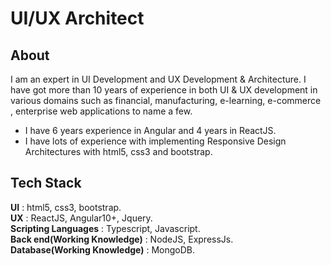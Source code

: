 # UI/UX Architect #
## About ##
I am an expert in UI Development and UX Development & Architecture. I have got more than 10 years of experience in both UI & UX development in  various domains such as financial, manufacturing, e-learning, e-commerce , enterprise web applications to name a few.
* I have 6 years experience in Angular and 4 years in ReactJS.
* I have lots of experience with implementing Responsive Design Architectures with html5, css3 and bootstrap.
## Tech Stack ##
**UI** : html5, css3, bootstrap.<br/>
**UX** : ReactJS, Angular10+, Jquery.<br/>
**Scripting Languages** : Typescript, Javascript.<br/>
**Back end(Working Knowledge)** : NodeJS, ExpressJs.<br/>
**Database(Working Knowledge)** : MongoDB.<br/>
<!--
**githubaneesh/githubaneesh** is a ✨ _special_ ✨ repository because its `README.md` (this file) appears on your GitHub profile.

Here are some ideas to get you started:

- 🔭 I’m currently working on ...
- 🌱 I’m currently learning ...
- 👯 I’m looking to collaborate on ...
- 🤔 I’m looking for help with ...
- 💬 Ask me about ...
- 📫 How to reach me: ...
- 😄 Pronouns: ...
- ⚡ Fun fact: ...
-->
